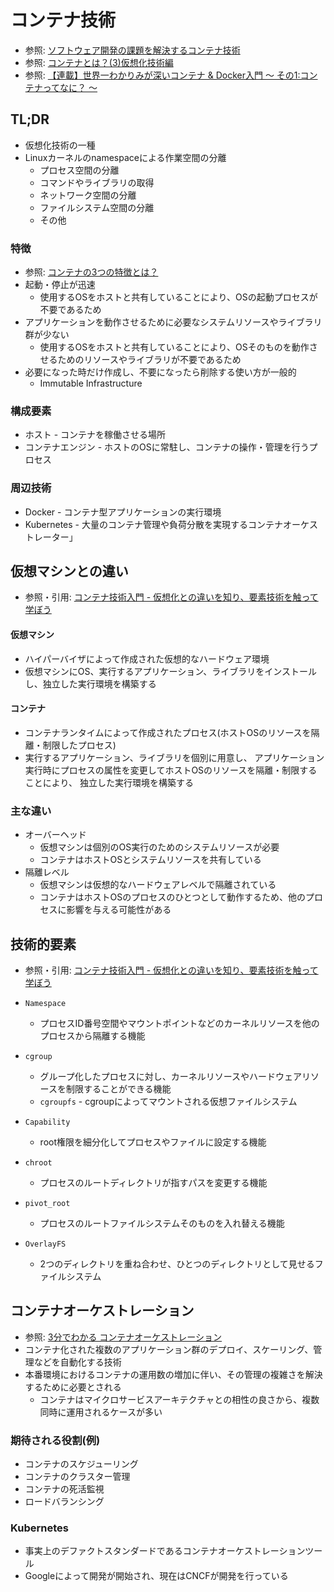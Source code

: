 # コンテナ技術
- 参照: [ソフトウェア開発の課題を解決するコンテナ技術](https://www.atmarkit.co.jp/ait/articles/1901/29/news005.html)
- 参照: [コンテナとは？(3)仮想化技術編](https://news.mynavi.jp/article/zerocontena-3/)
- 参照: [【連載】世界一わかりみが深いコンテナ & Docker入門 〜 その1:コンテナってなに？ 〜](https://tech-lab.sios.jp/archives/18811)

## TL;DR
- 仮想化技術の一種
- Linuxカーネルのnamespaceによる作業空間の分離
  - プロセス空間の分離
  - コマンドやライブラリの取得
  - ネットワーク空間の分離
  - ファイルシステム空間の分離
  - その他

### 特徴
- 参照: [コンテナの3つの特徴とは？](https://news.mynavi.jp/article/zerocontena-4/)
- 起動・停止が迅速
  - 使用するOSをホストと共有していることにより、OSの起動プロセスが不要であるため
- アプリケーションを動作させるために必要なシステムリソースやライブラリ群が少ない
  - 使用するOSをホストと共有していることにより、OSそのものを動作させるためのリソースやライブラリが不要であるため
- 必要になった時だけ作成し、不要になったら削除する使い方が一般的
  - Immutable Infrastructure

### 構成要素
- ホスト - コンテナを稼働させる場所
- コンテナエンジン - ホストのOSに常駐し、コンテナの操作・管理を行うプロセス

### 周辺技術
- Docker - コンテナ型アプリケーションの実行環境
- Kubernetes - 大量のコンテナ管理や負荷分散を実現するコンテナオーケストレーター」

## 仮想マシンとの違い
- 参照・引用: [コンテナ技術入門 - 仮想化との違いを知り、要素技術を触って学ぼう](https://employment.en-japan.com/engineerhub/entry/2019/02/05/103000)

#### 仮想マシン
- ハイパーバイザによって作成された仮想的なハードウェア環境
- 仮想マシンにOS、実行するアプリケーション、ライブラリをインストールし、独立した実行環境を構築する

#### コンテナ
- コンテナランタイムによって作成されたプロセス(ホストOSのリソースを隔離・制限したプロセス)
- 実行するアプリケーション、ライブラリを個別に用意し、
  アプリケーション実行時にプロセスの属性を変更してホストOSのリソースを隔離・制限することにより、
  独立した実行環境を構築する

### 主な違い
- オーバーヘッド
  - 仮想マシンは個別のOS実行のためのシステムリソースが必要
  - コンテナはホストOSとシステムリソースを共有している
- 隔離レベル
  - 仮想マシンは仮想的なハードウェアレベルで隔離されている
  - コンテナはホストOSのプロセスのひとつとして動作するため、他のプロセスに影響を与える可能性がある

## 技術的要素
- 参照・引用: [コンテナ技術入門 - 仮想化との違いを知り、要素技術を触って学ぼう](https://employment.en-japan.com/engineerhub/entry/2019/02/05/103000)

- `Namespace`
  - プロセスID番号空間やマウントポイントなどのカーネルリソースを他のプロセスから隔離する機能
- `cgroup`
  - グループ化したプロセスに対し、カーネルリソースやハードウェアリソースを制限することができる機能
  - `cgroupfs` - cgroupによってマウントされる仮想ファイルシステム
- `Capability`
  - root権限を細分化してプロセスやファイルに設定する機能
- `chroot`
  - プロセスのルートディレクトリが指すパスを変更する機能
- `pivot_root`
  - プロセスのルートファイルシステムそのものを入れ替える機能
- `OverlayFS`
  - 2つのディレクトリを重ね合わせ、ひとつのディレクトリとして見せるファイルシステム

## コンテナオーケストレーション
- 参照: [3分でわかる コンテナオーケストレーション](https://xtech.nikkei.com/atcl/nxt/keyword/18/00002/080500086)
- コンテナ化された複数のアプリケーション群のデプロイ、スケーリング、管理などを自動化する技術
- 本番環境におけるコンテナの運用数の増加に伴い、その管理の複雑さを解決するために必要とされる
  - コンテナはマイクロサービスアーキテクチャとの相性の良さから、複数同時に運用されるケースが多い

### 期待される役割(例)
- コンテナのスケジューリング
- コンテナのクラスター管理
- コンテナの死活監視
- ロードバランシング

### Kubernetes
- 事実上のデファクトスタンダードであるコンテナオーケストレーションツール
- Googleによって開発が開始され、現在はCNCFが開発を行っている
